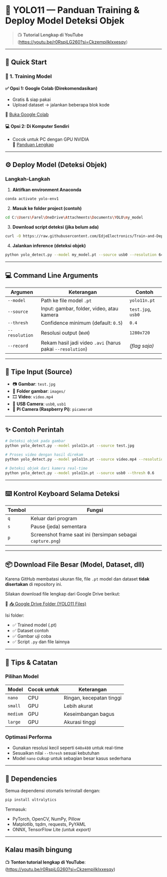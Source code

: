 
# 🧐 YOLO11 — Panduan Training & Deploy Model Deteksi Objek

> 📺 **Tutorial Lengkap di YouTube**  
> (https://youtu.be/r0RspiLG260?si=CkzempiIklxxesqy)

---

## 🚀 Quick Start

### 🔧 1. Training Model

#### ✅ **Opsi 1: Google Colab (Direkomendasikan)**
- Gratis & siap pakai
- Upload dataset → jalankan beberapa blok kode

📎 [Buka Google Colab](https://colab.research.google.com/github/EdjeElectronics/Train-and-Deploy-YOLO-Models/blob/main/Train_YOLO_Models.ipynb)

#### 💻 **Opsi 2: Di Komputer Sendiri**
- Cocok untuk PC dengan GPU NVIDIA  
📖 [Panduan Lengkap](https://www.ejtech.io/learn/train-yolo-models)

---

## ⚙️ Deploy Model (Deteksi Objek)

### Langkah-Langkah

1. **Aktifkan environment Anaconda**  
```bash
conda activate yolo-env1
```

2. **Masuk ke folder project (contoh)**  
```bash
cd C:\Users\Farel\OneDrive\Attachments\Documents\YOLO\my_model
```

3. **Download script deteksi (jika belum ada)**  
```bash
curl -O https://raw.githubusercontent.com/EdjeElectronics/Train-and-Deploy-YOLO-Models/refs/heads/main/yolo_detect.py
```

4. **Jalankan inference (deteksi objek)**  
```bash
python yolo_detect.py --model my_model.pt --source usb0 --resolution 640x480
```

---

## 💻 Command Line Arguments

| Argumen        | Keterangan                                                        | Contoh             |
|----------------|--------------------------------------------------------------------|--------------------|
| `--model`      | Path ke file model `.pt`                                           | `yolo11n.pt`       |
| `--source`     | Input: gambar, folder, video, atau kamera                          | `test.jpg`, `usb0` |
| `--thresh`     | Confidence minimum (default: `0.5`)                                | `0.4`              |
| `--resolution` | Resolusi output (`WxH`)                                            | `1280x720`         |
| `--record`     | Rekam hasil jadi video `.avi` (harus pakai `--resolution`)         | *(flag saja)*      |

---

## 🎥 Tipe Input (Source)

- 📷 **Gambar**: `test.jpg`
- 📂 **Folder gambar**: `images/`
- 🎞️ **Video**: `video.mp4`
- 🔌 **USB Camera**: `usb0`, `usb1`
- 🍓 **Pi Camera (Raspberry Pi)**: `picamera0`

---

## ✨ Contoh Perintah

```bash
# Deteksi objek pada gambar
python yolo_detect.py --model yolo11n.pt --source test.jpg

# Proses video dengan hasil direkam
python yolo_detect.py --model yolo11n.pt --source video.mp4 --resolution 1280x720 --record

# Deteksi objek dari kamera real-time
python yolo_detect.py --model yolo11n.pt --source usb0 --thresh 0.6
```

---

## ⌨️ Kontrol Keyboard Selama Deteksi

| Tombol | Fungsi                                               |
|--------|------------------------------------------------------|
| `q`    | Keluar dari program                                  |
| `s`    | Pause (jeda) sementara                               |
| `p`    | Screenshot frame saat ini (tersimpan sebagai `capture.png`) |

---

## 📦 Download File Besar (Model, Dataset, dll)

Karena GitHub membatasi ukuran file, file `.pt` model dan dataset **tidak disertakan** di repository ini.

Silakan download file lengkap dari Google Drive berikut:

🔗 [📥 Google Drive Folder (YOLO11 Files)](https://drive.google.com/drive/folders/YOUR_FOLDER_ID_HERE)

Isi folder:
- ✅ Trained model (.pt)
- ✅ Dataset contoh
- ✅ Gambar uji coba
- ✅ Script `.py` dan file lainnya

---

## 🧠 Tips & Catatan

### Pilihan Model
| Model     | Cocok untuk | Keterangan              |
|-----------|-------------|--------------------------|
| `nano`    | CPU         | Ringan, kecepatan tinggi |
| `small`   | GPU         | Lebih akurat             |
| `medium`  | GPU         | Keseimbangan bagus       |
| `large`   | GPU         | Akurasi tinggi           |

### Optimasi Performa
- Gunakan resolusi kecil seperti `640x480` untuk real-time
- Sesuaikan nilai `--thresh` sesuai kebutuhan
- Model `nano` cukup untuk sebagian besar kasus sederhana

---

## 🧰 Dependencies

Semua dependensi otomatis terinstall dengan:

```bash
pip install ultralytics
```

Termasuk:
- PyTorch, OpenCV, NumPy, Pillow
- Matplotlib, tqdm, requests, PyYAML
- ONNX, TensorFlow Lite *(untuk export)*

---

## Kalau masih bingung

📺 **Tonton tutorial lengkap di YouTube**:  
(https://youtu.be/r0RspiLG260?si=CkzempiIklxxesqy)
